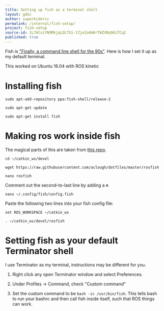 ```yaml
---
title: Setting up fish as a terminal shell
layout: gdoc
author: superkideric
permalink: /internal/fish-setup/
project: fish-setup
source-id: 1L7ACxiYN9MkjqLQLTXi-tZjoIodmHrTWZVBq9AiTCqI
published: true
---
```

Fish is ["Finally, a command line shell for the 90s"](https://fishshell.com/). Here is how I set it up as my default terminal.

This worked on Ubuntu 16.04 with ROS kinetic

# Installing fish

	sudo apt-add-repository ppa:fish-shell/release-2

	sudo apt-get update

	sudo apt-get install fish

# Making ros work inside fish

The magical parts of this are taken from [this repo](https://github.com/aclough/dotfiles).

	cd ~/catkin_ws/devel

	wget https://raw.githubusercontent.com/aclough/dotfiles/master/rosfish

	nano rosfish

Comment out the second-to-last line by adding a `#`.

	nano ~/.config/fish/config.fish

Paste the following two lines into your fish config file:

	set ROS_WORKSPACE ~/catkin_ws

	. ~/catkin_ws/devel/rosfish

# Setting fish as your default Terminator shell

I use Terminator as my terminal, instructions may be different for you.

1. Right click any open Terminator window and select Preferences.

2. Under Profiles -> Command, check "Custom command"

3. Set the custom command to be `bash -ic /usr/bin/fish`. This tells bash to run your bashrc and then call fish inside itself, such that ROS things can work.

